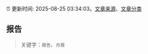 :alarm_clock: 更新时间: 2025-08-25 03:34:03。[文章来源](/README.md)、[文章分类](/TAGS.md)

## 报告


> 关键字：`报告`、`月报`



